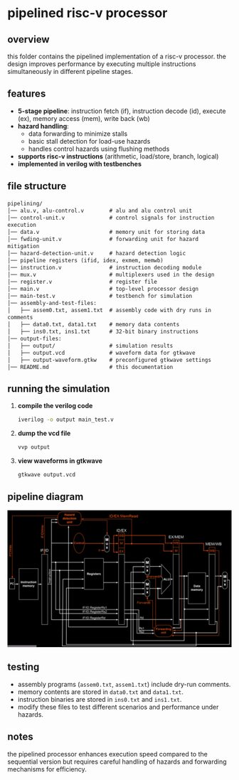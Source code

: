 # pipelined risc-v processor

## overview

this folder contains the pipelined implementation of a risc-v processor. the design improves performance by executing multiple instructions simultaneously in different pipeline stages.

## features

- **5-stage pipeline**: instruction fetch (if), instruction decode (id), execute (ex), memory access (mem), write back (wb)
- **hazard handling**:
  - data forwarding to minimize stalls
  - basic stall detection for load-use hazards
  - handles control hazards using flushing methods
- **supports risc-v instructions** (arithmetic, load/store, branch, logical)
- **implemented in verilog with testbenches**

## file structure

```
pipelining/
│── alu.v, alu-control.v        # alu and alu control unit
│── control-unit.v              # control signals for instruction execution
│── data.v                      # memory unit for storing data
│── fwding-unit.v               # forwarding unit for hazard mitigation
│── hazard-detection-unit.v     # hazard detection logic
│── pipeline registers (ifid, idex, exmem, memwb)
│── instruction.v               # instruction decoding module
│── mux.v                       # multiplexers used in the design
│── register.v                  # register file
│── main.v                      # top-level processor design
│── main-test.v                 # testbench for simulation
│── assembly-and-test-files:
│   ├── assem0.txt, assem1.txt  # assembly code with dry runs in comments
│   ├── data0.txt, data1.txt    # memory data contents
│   ├── ins0.txt, ins1.txt      # 32-bit binary instructions
│── output-files:
│   ├── output/                 # simulation results
│   ├── output.vcd              # waveform data for gtkwave
│   ├── output-waveform.gtkw    # preconfigured gtkwave settings
│── README.md                   # this documentation
```

## running the simulation

1. **compile the verilog code**
   ```sh
   iverilog -o output main_test.v
   ```
2. **dump the vcd file**
   ```sh
   vvp output
   ```
3. **view waveforms in gtkwave**
   ```sh
   gtkwave output.vcd
   ```
## pipeline diagram

![pipeline diagram](pipeline-diagram.png)

## testing

- assembly programs (`assem0.txt`, `assem1.txt`) include dry-run comments.
- memory contents are stored in `data0.txt` and `data1.txt`.
- instruction binaries are stored in `ins0.txt` and `ins1.txt`.
- modify these files to test different scenarios and performance under hazards.

## notes

the pipelined processor enhances execution speed compared to the sequential version but requires careful handling of hazards and forwarding mechanisms for efficiency.
